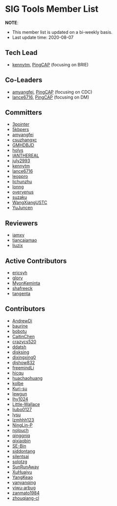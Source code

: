 # SIG Tools Member List

**NOTE**:

* This member list is updated on a bi-weekly basis.
* Last update time: 2020-08-07

## Tech Lead

* [kennytm](https://github.com/kennytm), [PingCAP](https://pingcap.com/en/) (focusing on BRIE)

## Co-Leaders

* [amyangfei](https://github.com/amyangfei), [PingCAP](https://pingcap.com/en/) (focusing on CDC)
* [lance6716](https://github.com/lance6716), [PingCAP](https://pingcap.com/en/) (focusing on DM)

## Committers

<!-- (30 PRs+ || 1 hard && 5 medium issues) && nominated -->

* [3pointer](https://github.com/3pointer)
* [5kbpers](https://github.com/5kbpers)
* [amyangfei](https://github.com/amyangfei)
* [csuzhangxc](https://github.com/csuzhangxc)
* [GMHDBJD](https://github.com/GMHDBJD)
* [holys](https://github.com/holys)
* [IANTHEREAL](https://github.com/IANTHEREAL)
* [july2993](https://github.com/july2993)
* [kennytm](https://github.com/kennytm)
* [lance6716](https://github.com/lance6716)
* [leoppro](https://github.com/leoppro)
* [lichunzhu](https://github.com/lichunzhu)
* [lonng](https://github.com/lonng)
* [overvenus](https://github.com/overvenus)
* [suzaku](https://github.com/suzaku)
* [WangXiangUSTC](https://github.com/WangXiangUSTC)
* [YuJuncen](https://github.com/YuJuncen)

## Reviewers

<!-- (20 PRs+ || 2 medium issues) && nominated -->

* [iamxy](https://github.com/iamxy)
* [tiancaiamao](https://github.com/tiancaiamao)
* [liuzix](https://github.com/liuzix)

## Active Contributors

<!-- 8 PRs+ && 1 PR+ within 1 year -->

* [ericsyh](https://github.com/ericsyh)
* [glorv](https://github.com/glorv)
* [MyonKeminta](https://github.com/MyonKeminta)
* [shafreeck](https://github.com/shafreeck)
* [tangenta](https://github.com/tangenta)

## Contributors

<!-- 2 PRs+ -->

* [AndrewDi](https://github.com/AndrewDi)
* [baurine](https://github.com/baurine)
* [bobotu](https://github.com/bobotu)
* [CaitinChen](https://github.com/CaitinChen)
* [crazycs520](https://github.com/crazycs520)
* [ddatsh](https://github.com/ddatsh)
* [disksing](https://github.com/disksing)
* [dixingxing0](https://github.com/dixingxing0)
* [djshow832](https://github.com/djshow832)
* [freemindLi](https://github.com/freemindLi)
* [hicqu](https://github.com/hicqu)
* [huachaohuang](https://github.com/huachaohuang)
* [kolbe](https://github.com/kolbe)
* [Kuri-su](https://github.com/Kuri-su)
* [lewgun](https://github.com/lewgun)
* [lhy1024](https://github.com/lhy1024)
* [Little-Wallace](https://github.com/Little-Wallace)
* [liubo0127](https://github.com/liubo0127)
* [lysu](https://github.com/lysu)
* [lzmhhh123](https://github.com/lzmhhh123)
* [NingLin-P](https://github.com/NingLin-P)
* [nolouch](https://github.com/nolouch)
* [qinggniq](https://github.com/qinggniq)
* [qixiaobin](https://github.com/qixiaobin)
* [SE-Bin](https://github.com/SE-Bin)
* [siddontang](https://github.com/siddontang)
* [silentsai](https://github.com/silentsai)
* [solotzg](https://github.com/solotzg)
* [SunRunAway](https://github.com/SunRunAway)
* [XuHuaiyu](https://github.com/XuHuaiyu)
* [YangKeao](https://github.com/YangKeao)
* [yanyanqing](https://github.com/yanyanqing)
* [yiwu-arbug](https://github.com/yiwu-arbug)
* [zanmato1984](https://github.com/zanmato1984)
* [zhouqiang-cl](https://github.com/zhouqiang-cl)
